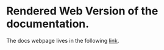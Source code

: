# Rendered Web Version of the documentation.

The docs webpage lives in the following [link](https://flamapy.github.io/docs/jekyll/2022-06-12-1-home.html).

